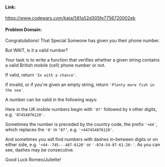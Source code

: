 #### Link:
https://www.codewars.com/kata/581a52d305fe7756720002eb

#### Problem Domain:
Congratulations! That Special Someone has given you their phone number.

But WAIT, is it a valid number?

Your task is to write a function that verifies whether a given string contains a valid British mobile (cell) phone number or not.

If valid, return `'In with a chance'`.

If invalid, or if you're given an empty string, return `'Plenty more fish in the sea'`.

A number can be valid in the following ways:

Here in the UK mobile numbers begin with `'07'` followed by `9` other digits, e.g. `'07454876120'`.

Sometimes the number is preceded by the country code, the prefix `'+44'`, which replaces the `'0'` in `‘07’`, e.g. `'+447454876120'`.

And sometimes you will find numbers with dashes in-between digits or on either side, e.g. `'+44--745---487-6120'` or `'-074-54-87-61-20-'`. As you can see, dashes may be consecutive.

Good Luck Romeo/Juliette!